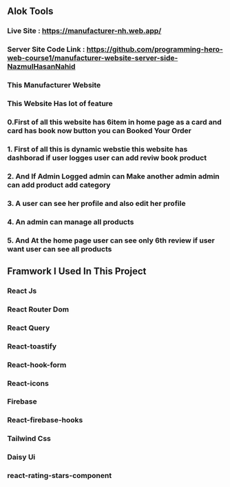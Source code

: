 ## Alok Tools
### Live Site : https://manufacturer-nh.web.app/
### Server Site Code Link : https://github.com/programming-hero-web-course1/manufacturer-website-server-side-NazmulHasanNahid
### This Manufacturer Website 
### This Website Has lot of feature 
### 0.First of all this website has 6item in home page as a card and card has book now button you can Booked Your Order
### 1. First of all this is dynamic webstie this website has dashborad if user logges user can add reviw book product
### 2. And If Admin Logged admin can Make another admin admin can add product add category
### 3. A user can see her profile and also edit her profile
### 4. An admin can manage all products 
### 5. And At the home page user can see only 6th review if user want user can see all products


## Framwork I Used In This Project
### React Js 
### React Router Dom
### React Query 
### React-toastify 
### React-hook-form 
### React-icons 
### Firebase
### React-firebase-hooks 
### Tailwind Css
### Daisy Ui
### react-rating-stars-component 

